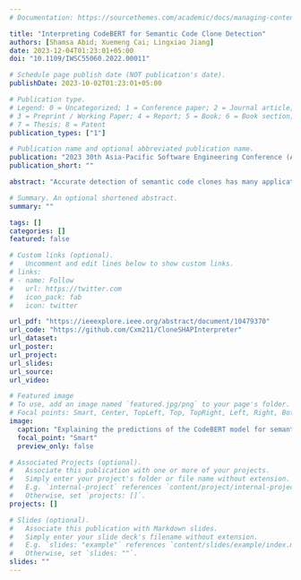 ```yaml
---
# Documentation: https://sourcethemes.com/academic/docs/managing-content/

title: "Interpreting CodeBERT for Semantic Code Clone Detection"
authors: [Shamsa Abid; Xuemeng Cai; Lingxiao Jiang]
date: 2023-12-04T01:23:01+05:00
doi: "10.1109/IWSC55060.2022.00011"

# Schedule page publish date (NOT publication's date).
publishDate: 2023-10-02T01:23:01+05:00

# Publication type.
# Legend: 0 = Uncategorized; 1 = Conference paper; 2 = Journal article;
# 3 = Preprint / Working Paper; 4 = Report; 5 = Book; 6 = Book section;
# 7 = Thesis; 8 = Patent
publication_types: ["1"]

# Publication name and optional abbreviated publication name.
publication: "2023 30th Asia-Pacific Software Engineering Conference (APSEC)"
publication_short: ""

abstract: "Accurate detection of semantic code clones has many applications in software engineering but is challenging because of lexical, syntactic, or structural dissimilarities in code. CodeBERT, a popular deep neural network based pre-trained code model, can detect code clones with a high accuracy. However, its performance on unseen data is reported to be lower. A challenge is to interpret CodeBERT's clone detection behavior and isolate the causes of mispredictions. In this paper, we evaluate CodeBERT and interpret its clone detection behavior on the SemanticCloneBench dataset focusing on Java and Python clone pairs. We introduce the use of a black-box model interpretation technique, SHAP, to identify the core features of code that CodeBERT pays attention to for clone prediction. We first perform a manual similarity analysis over a sample of clone pairs to revise clone labels and to assign labels to statements indicating their contribution to core functionality. We then evaluate the correlation between the human and model's interpretation of core features of code as a measure of CodeBERT's trustworthiness. We observe only a weak correlation. Finally, we present examples on how to identify causes of mispredictions for CodeBERT. Our technique can help researchers to assess and fine-tune their models' performance."

# Summary. An optional shortened abstract.
summary: ""

tags: []
categories: []
featured: false

# Custom links (optional).
#   Uncomment and edit lines below to show custom links.
# links:
# - name: Follow
#   url: https://twitter.com
#   icon_pack: fab
#   icon: twitter

url_pdf: "https://ieeexplore.ieee.org/abstract/document/10479370"
url_code: "https://github.com/Cxm211/CloneSHAPInterpreter"
url_dataset:
url_poster:
url_project:
url_slides:
url_source:
url_video: 

# Featured image
# To use, add an image named `featured.jpg/png` to your page's folder.
# Focal points: Smart, Center, TopLeft, Top, TopRight, Left, Right, BottomLeft, Bottom, BottomRight.
image:
  caption: "Explaining the predictions of the CodeBERT model for semantic code clone detection"
  focal_point: "Smart"
  preview_only: false

# Associated Projects (optional).
#   Associate this publication with one or more of your projects.
#   Simply enter your project's folder or file name without extension.
#   E.g. `internal-project` references `content/project/internal-project/index.md`.
#   Otherwise, set `projects: []`.
projects: []

# Slides (optional).
#   Associate this publication with Markdown slides.
#   Simply enter your slide deck's filename without extension.
#   E.g. `slides: "example"` references `content/slides/example/index.md`.
#   Otherwise, set `slides: ""`.
slides: ""
---
```

